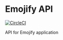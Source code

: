 # Emojify API
[![CircleCI](https://circleci.com/gh/emojify-app/api.svg?style=svg)](https://circleci.com/gh/emojify-app/api)

API for Emojify application
